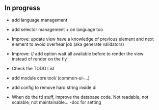 ## In progress

- add language management
- add selector management + on language too

- Improve: update view have a knowledge of previous element 
and next element to avoid overhear job (aka generate validators)
- Improve: // add option wait all available before to render the view instead of render on the fly
- Check the TODO List

- add module core tool/ (common-ui-...)
- add config to remove hard string inside di

- When do the ttl stuff, improve the database code. Not readable, not scalable, not maintainable...
-doc for setting